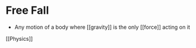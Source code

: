 # Free Fall

- Any motion of a body where [[gravity]] is the only [[force]] acting on it

[[Physics]]

